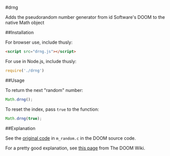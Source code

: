 #drng

Adds the pseudorandom number generator from id Software's DOOM to the native Math object

##Installation

For browser use, include thusly:

```html
<script src="drng.js"></script>
```

For use in Node.js, include thusly:

```js
require('./drng')
```

##Usage

To return the next "random" number:

```js
Math.drng();
```

To reset the index, pass `true` to the function:

```js
Math.drng(true);
```

##Explanation

See the [original code](https://github.com/id-Software/DOOM/blob/77735c3ff0772609e9c8d29e3ce2ab42ff54d20b/linuxdoom-1.10/m_random.c) in `m_random.c` in the DOOM source code.

For a pretty good explanation, see [this page](http://doom.wikia.com/wiki/Pseudorandom_number_generator) from The DOOM Wiki.